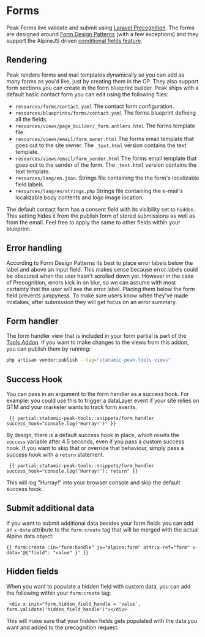 # Forms

Peak Forms live validate and submit using [Laravel Precognition](https://laravel.com/docs/10.x/precognition). The forms are designed around [Form Design Patterns](https://formdesignpatterns.com) (with a few exceptions) and they support the AlpineJS driven [conditional fields feature](https://statamic.dev/tags/form-create#conditional-fields).

## Rendering

Peak renders forms and mail templates dynamically so you can add as many forms as you'd like, just by creating them in the CP. They also support form sections you can create in the form blueprint builder. Peak ships with a default basic contact form you can edit using the following files:

- `resources/forms/contact.yaml` The contact form configuration.
- `resources/blueprints/forms/contact.yaml` The forms blueprint defining all the fields.
- `resources/views/page_builder/_form.antlers.html` The forms template file.
- `resources/views/email/form_owner.html` The forms email template that goes out to the site owner. The `_text.html` version contains the text template.
- `resources/views/email/form_sender.html` The forms email template that goes out to the sender of the form. The `_text.html` version contains the text template.
- `resources/lang/en.json`. Strings file containing the the form's localizable field labels.
- `resources/lang/en/strings.php` Strings file containing the e-mail's localizable body contents and logo image location.

The default contact form has a consent field with its visibility set to `hidden`. This setting hides it from the publish form of stored submissions as well as from the email. Feel free to apply the same to other fields within your blueprint.

## Error handling

According to Form Design Patterns its best to place error labels below the label and above an input field. This makes sense because error labels could be obscured when the user hasn't scrolled down yet. However in the case of Precognition, errors kick in on blur, so we can assume with most certainty that the user will see the error label. Placing them below the form field prevents jumpyness. To make sure users know when they've made mistakes, after submission they will get focus on an error summary.

## Form handler

The form handler view that is included in your form partial is part of the [Tools Addon](/getting-started/addons.html#tools). If you want to make changes to the views from this addon, you can publish them by running:

```bash
php artisan vendor:publish --tag="statamic-peak-tools-views"
```

## Success Hook

You can pass in an argument to the form handler as a success hook. For example: you could use this to trigger a dataLayer event if your site relies on GTM and your marketer wants to track form events.

```
 {{ partial:statamic-peak-tools::snippets/form_handler success_hook="console.log('Hurray!')" }}
```

By design, there is a default success hook in place, which resets the `success` variable after 4.5 seconds, even if you pass a custom success hook. If you want to skip that or override that behaviour, simply pass a success hook with a `return` statement.

```
 {{ partial:statamic-peak-tools::snippets/form_handler success_hook="console.log('Hurray!'); return" }}
```

This will log "Hurray!" into your browser console and skip the default success hook.

## Submit additional data

If you want to submit additional data besides your form fields you can add an `x-data` attribute to the `form:create` tag that will be merged with the actual Alpine data object:

```
{{ form:create :in="form:handle" js="alpine:form" attr:x-ref="form" x-data='@{"field": "value" }' }}
```

## Hidden fields

When you want to populate a hidden field with custom data, you can add the following within your `form:create` tag:

```
 <div x-init="form.hidden_field_handle = 'value', form.validate('hidden_field_handle')"></div>
```

This will make sure that your hidden fields gets populated with the data you want and added to the precognition request. 
